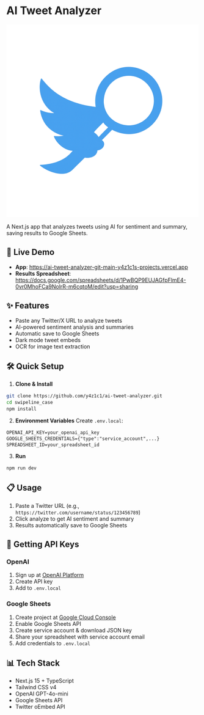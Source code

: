 # AI Tweet Analyzer

![AI Tweet Analyzer Logo](public/tweet_analyzer.png)

A Next.js app that analyzes tweets using AI for sentiment and summary, saving results to Google Sheets.

## 🚀 Live Demo

- **App**: https://ai-tweet-analyzer-git-main-y4z1c1s-projects.vercel.app
- **Results Spreadsheet**: https://docs.google.com/spreadsheets/d/1PwBQP9EUJAGfpFlmE4-0vr0MhoFCa9NolrR-m6cqtoM/edit?usp=sharing

## ✨ Features

- Paste any Twitter/X URL to analyze tweets
- AI-powered sentiment analysis and summaries
- Automatic save to Google Sheets
- Dark mode tweet embeds
- OCR for image text extraction

## 🛠️ Quick Setup

1. **Clone & Install**
```bash
git clone https://github.com/y4z1c1/ai-tweet-analyzer.git
cd swipeline_case
npm install
```

2. **Environment Variables**
Create `.env.local`:
```env
OPENAI_API_KEY=your_openai_api_key
GOOGLE_SHEETS_CREDENTIALS={"type":"service_account",...}
SPREADSHEET_ID=your_spreadsheet_id
```

3. **Run**
```bash
npm run dev
```

## 📋 Usage

1. Paste a Twitter URL (e.g., `https://twitter.com/username/status/123456789`)
2. Click analyze to get AI sentiment and summary
3. Results automatically save to Google Sheets

## 🔧 Getting API Keys

### OpenAI
1. Sign up at [OpenAI Platform](https://platform.openai.com/)
2. Create API key
3. Add to `.env.local`

### Google Sheets
1. Create project at [Google Cloud Console](https://console.cloud.google.com/)
2. Enable Google Sheets API
3. Create service account & download JSON key
4. Share your spreadsheet with service account email
5. Add credentials to `.env.local`

## 📊 Tech Stack

- Next.js 15 + TypeScript
- Tailwind CSS v4
- OpenAI GPT-4o-mini
- Google Sheets API
- Twitter oEmbed API




